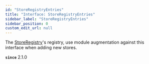 ```yaml
---
id: "StoreRegistryEntries"
title: "Interface: StoreRegistryEntries"
sidebar_label: "StoreRegistryEntries"
sidebar_position: 0
custom_edit_url: null
---
```


The [StoreRegistry](../classes/StoreRegistry)'s registry, use module augmentation against this interface when adding new stores.

**`since`** 2.1.0
